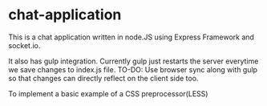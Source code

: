 # chat-application
This is a chat application written in node.JS using Express Framework and socket.io. 

It also has gulp integration. Currently gulp just restarts the server everytime we save changes to index.js file.
           TO-DO: Use browser sync along with gulp so that changes can directly reflect on the client side too.

To implement a basic example of a  CSS preprocessor(LESS)
